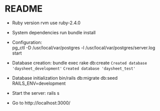 # README

* Ruby version
rvm use ruby-2.4.0

* System dependencies
run bundle install

* Configuration:  
pg_ctl -D /usr/local/var/postgres -l /usr/local/var/postgres/server.log start

* Database creation:
bundle exec rake db:create
`Created database 'daysheet_development'`
`Created database 'daysheet_test'`

* Database initialization
bin/rails db:migrate db:seed RAILS_ENV=development 

* Start the server:  rails s

* Go to http://localhost:3000/ 

